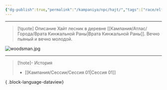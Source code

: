 ```yaml
---
{"dg-publish":true,"permalink":"/kampaniya/npc/hajt/","tags":["race/elf","affinity/friendly","job/woodsman"],"created":"2025-01-08T06:30:47.527+03:00","updated":"2025-01-09T10:38:47.282+03:00"}
---
```




<hr></hr>

> [!quote] Описание
>Хайт лесник в деревне [[Кампания/Атлас/Города/Врата Кинжальной Раны\|Врата Кинжальной Раны]]. Вечно пьяный и вечно молодой.

![woodsman.jpg](/img/user/%D0%90%D1%81%D1%81%D0%B5%D1%82%D1%8B/NPC/woodsman.jpg)



<hr></hr>

> [!note]- История
>  - [[Кампания/Сессии/Сессия 01\|Сессия 01]]
> 
{ .block-language-dataview}